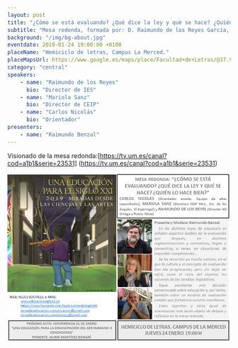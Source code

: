 ```yaml
---
layout: post
title: "¿Cómo se está evaluando? ¿Qué dice la ley y qué se hace? ¿Quién lo hace bien?"
subtitle: "Mesa redonda, formada por: D. Raimundo de los Reyes García, Dña. Mariola Sanz y D. Carlos Nicolas"
background: "/img/bg-about.jpg"
eventdate: 2019-01-24 19:00:00 +0100
placeName: "Hemiciclo de letras, Campus La Merced."
placeMapsUrl: https://www.google.es/maps/place/Facultad+de+Letras/@37.988031,-1.1285388,17z/data=!3m1!4b1!4m5!3m4!1s0xd63821a11eb1df1:0x6eef2c7756be7e95!8m2!3d37.9880268!4d-1.1263501
category: "central"
speakers:
    - name: "Raimundo de los Reyes"
      bio: "Director de IES"
    - name: "Mariola Sanz"
      bio: "Director de CEIP"
    - name: "Carlos Nicolás"
      bio: "Orientador"
presenters:
    - name: "Raimundo Benzal"
---
```

Visionado de la mesa redonda:[https://tv.um.es/canal?cod=a1b1&serie=23531] (https://tv.um.es/canal?cod=a1b1&serie=23531)

![cartel](/img/posts/mesaredonda.png)
